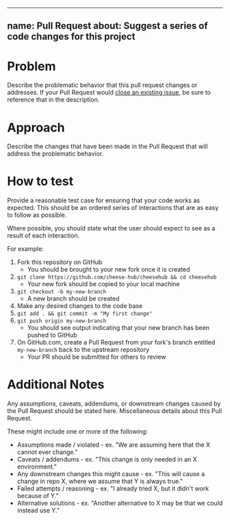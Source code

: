 ---
name: Pull Request
about: Suggest a series of code changes for this project
 ---
# Problem
Describe the problematic behavior that this pull request changes or addresses. 
If your Pull Request would [close an existing issue](https://blog.github.com/2013-05-14-closing-issues-via-pull-requests/), be sure to reference that in the description.

# Approach
Describe the changes that have been made in the Pull Request that will address the problematic behavior.

# How to test
Provide a reasonable test case for ensuring that your code works as expected.
This should be an ordered series of interactions that are as easy to follow as possible.

Where possible, you should state what the user should expect to see as a result of each interaction.

For example:

1. Fork this repository on GitHub
    * You should be brought to your new fork once it is created
2. `git clone https://github.com/cheese-hub/cheesehub && cd cheesehub`
    * Your new fork should be copied to your local machine
3. `git checkout -b my-new-branch`
    * A new branch should be created
4. Make any desired changes to the code base
5. `git add . && git commit -m "My first change"`
6. `git push origin my-new-branch`
    * You should see output indicating that your new branch has been pushed to GitHub
7. On GitHub.com, create a Pull Request from your fork's branch entitled `my-new-branch` back to the upstream repository
    * Your PR should be submitted for others to review
   

# Additional Notes
Any assumptions, caveats, addendums, or downstream changes caused by the Pull Request should be stated here.
Miscellaneous details about this Pull Request.

These might include one or more of the following:
* Assumptions made / violated - ex. "We are assuming here that the X cannot ever change."
* Caveats / addendums - ex. "This change is only needed in an X environment."
* Any downstream changes this might cause - ex. "This will cause a change in repo X, where we assume that Y is always true."
* Failed attempts / reasoning - ex. "I already tried X, but it didn't work because of Y."
* Alternative solutions - ex. "Another alternative to X may be that we could instead use Y."
